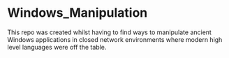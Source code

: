 # Windows_Manipulation
This repo was created whilst having to find ways to manipulate ancient Windows applications in closed network environments where modern high level languages were off the table.
